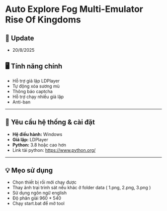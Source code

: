 # Auto Explore Fog Multi-Emulator Rise Of Kingdoms 

## 🔔 Update

- 20/8/2025

## 🖥️ Tính năng chính

- Hỗ trợ giả lập LDPlayer
- Tự động xóa sương mù
- Thông báo captcha
- Hỗ trợ chạy nhiều giả lập
- Anti-ban

---

## 🔧 Yêu cầu hệ thống & cài đặt

- **Hệ điều hành:** Windows 
- **Giả lập:** LDPlayer
- **Python:** 3.8 hoặc cao hơn
- Link tải python: https://www.python.org/

---

## 💡 Mẹo sử dụng

- Chọn thiết bị rồi mới chạy được
- Thay ảnh trại trinh sát nếu khác ở folder data ( 1.png, 2.png, 3.png )
- Sử dụng ngôn ngữ english
- Độ phân giải 960 * 540
- Chạy start.bat để mở tool


